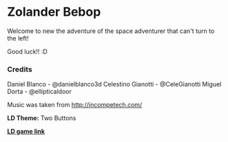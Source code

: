 # Zolander Bebop

Welcome to new the adventure of the space adventurer that can't turn to the left!

Good luck!! :D 

### Credits 

Daniel Blanco - @danielblanco3d 
Celestino Gianotti - @CeleGianotti 
Miguel Dorta - @ellipticaldoor 

Music was taken from http://incompetech.com/ 

**LD Theme:** Two Buttons

**[LD game link](http://ludumdare.com/compo/ludum-dare-34/?action=preview&uid=24027)**

